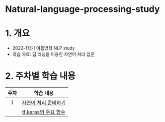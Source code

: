 # Natural-language-processing-study

# 1. 개요
- 2022-1학기 여름방학 NLP study
- 학습 자료: 딥 러닝을 이용한 자연어 처리 입문

# 2. 주차별 학습 내용

| 주차 | 학습 내용 |
|:---:|:---:|
| 1 | [자연어 처리 준비하기](https://colab.research.google.com/drive/1thNL8S2_fMPTUAsgC5mwrQFbEq3-61D4#scrollTo=5cnEr1V_CLgx) |
|  | [tf.keras의 주요 함수](https://colab.research.google.com/drive/1YRZWK3hVZx7P4IicGHiK6IdL0riZyaRm#scrollTo=qkoumwXNGk26) |

